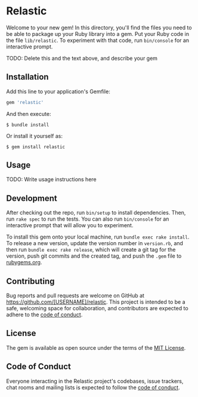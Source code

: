 # Relastic

Welcome to your new gem! In this directory, you'll find the files you need to be able to package up your Ruby library into a gem. Put your Ruby code in the file `lib/relastic`. To experiment with that code, run `bin/console` for an interactive prompt.

TODO: Delete this and the text above, and describe your gem

## Installation

Add this line to your application's Gemfile:

```ruby
gem 'relastic'
```

And then execute:

    $ bundle install

Or install it yourself as:

    $ gem install relastic

## Usage

TODO: Write usage instructions here

## Development

After checking out the repo, run `bin/setup` to install dependencies. Then, run `rake spec` to run the tests. You can also run `bin/console` for an interactive prompt that will allow you to experiment.

To install this gem onto your local machine, run `bundle exec rake install`. To release a new version, update the version number in `version.rb`, and then run `bundle exec rake release`, which will create a git tag for the version, push git commits and the created tag, and push the `.gem` file to [rubygems.org](https://rubygems.org).

## Contributing

Bug reports and pull requests are welcome on GitHub at https://github.com/[USERNAME]/relastic. This project is intended to be a safe, welcoming space for collaboration, and contributors are expected to adhere to the [code of conduct](https://github.com/[USERNAME]/relastic/blob/master/CODE_OF_CONDUCT.md).

## License

The gem is available as open source under the terms of the [MIT License](https://opensource.org/licenses/MIT).

## Code of Conduct

Everyone interacting in the Relastic project's codebases, issue trackers, chat rooms and mailing lists is expected to follow the [code of conduct](https://github.com/[USERNAME]/relastic/blob/master/CODE_OF_CONDUCT.md).
